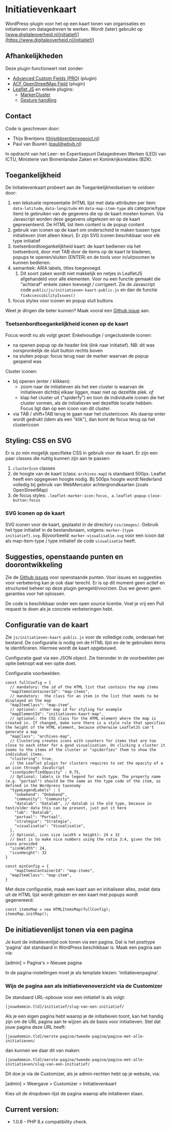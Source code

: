 # Initiatievenkaart

WordPress-plugin voor het op een kaart tonen van organisaties en initiatieven om datagedreven te werken.
Wordt (later) gebruikt op [www.digitaleoverheid.nl/initiatief/](https://www.digitaleoverheid.nl/initiatief/)

## Afhankelijkheden
Deze plugin functioneert niet zonder:
* [Advanced Custom Fields (PRO)](https://www.advancedcustomfields.com/pro/) (plugin)
* [ACF OpenStreetMap Field](https://wordpress.org/plugins/acf-openstreetmap-field/) (plugin)
* [Leaflet JS](https://leafletjs.com/) en enkele plugins:
  - [MarkerCluster](https://github.com/Leaflet/Leaflet.markercluster)
  - [Gesture handling](https://github.com/elmarquis/Leaflet.GestureHandling/)

## Contact
Code is geschreven door:
* Thijs Brentjens (thijs@brentjensgeoict.nl)
* Paul van Buuren (paul@wbvb.nl)

In opdracht van het Leer- en Expertisepunt Datagedreven Werken (LED) van ICTU, Ministerie van Binnenlandse Zaken en Koninkrijksrelaties (BZK).

## Toegankelijkheid
De Initiatievenkaart probeert aan de Toegankelijkheidseisen te voldoen door:
1. een tekstuele representatie (HTML lijst met data-attributen per item: `data-latitude`, `data-longitude` en `data-map-item-type` als categorie/type item) te gebruiken van de gegevens die op de kaart moeten komen. Via Javascript worden deze gegevens uitgelezen en op de kaart gepresenteerd. De HTML list item content is de popup content
2. gebruik van iconen op de kaart om onderscheid te maken tussen type initiatieven (niet alleen kleur). Er zijn SVG iconen beschikbaar voor elk type initiatief
3. toetsenbordtoegankelijkheid kaart: de kaart bedienen via het toetsenbord, door met TAB door de items op de kaart te bladeren, popups te openen/sluiten (ENTER) en de tools voor in/uitzoomen te kunnen bedienen.
4. semantiek: ARIA labels, titles toegevoegd.
   1. Dit soort zaken wordt niet makkelijk en netjes in LeafletJS afgehandeld voor alle elementen. Voor nu een functie gemaakt die "achteraf" enkele zaken toevoegt / corrigeert. Zie de Javascript code `public/js/initiatieven-kaart-public.js` en dan de functie `fixAccessibilityIssues()`
5. focus styles voor iconen en popup sluit buttons

Weet je dingen die beter kunnen? Maak vooral een [Github issue](../../issues/new) aan.

### Toetsenbordtoegankelijkheid iconen op de kaart
Focus wordt nu als volgt gezet:
Enkelvoudige / ongeclusterde iconen:
- na openen popup op de header link (link naar initiatief). NB: dit was oorspronkelijk de sluit button rechts boven
- na sluiten popup: focus terug naar de marker waarvan de popup geopend was

Cluster iconen:
- bij openen (enter / klikken):
  - zoom naar de initiatieven als het een cluster is waarvan de initiatieven dichtbij elkaar liggen, maar niet op dezelfde plek. _of_
  - klap het cluster uit ("spiderfy") en toon de individuele iconen die het cluster vormen, als de initiatieven wel dezelfde locatie hebben. Focus ligt dan op een icoon van dit cluster.
- via TAB / shift+TAB terug te gaan naar het clustericoon. Als daarop enter wordt gedrukt (idem als een "klik"), dan komt de focus terug op het clustericoon

## Styling: CSS en SVG
Er is zo min mogelijk specifieke CSS in gebruik voor de kaart. Er zijn een paar classes die nuttig kunnen zijn aan te passen:
1. `clusterIcon` classes
2. de hoogte van de kaart (class: `archives-map`) is standaard 500px. Leaflet heeft een opgegeven hoogte nodig. Bij 500px hoogte wordt Nederland volledig bij gebruik van WebMercator achtergrondkaarten (zoals OpenStreetMap)
3. de focus styles: `.leaflet-marker-icon:focus, a.leaflet-popup-close-button:focus`

### SVG Iconen op de kaart
SVG iconen voor de kaart, geplaatst in de directory `css/images/`. Gebruik het type initiatief in de bestandsnaam, volgens:
`marker-{type initiatief}.svg`. Bijvoorbeeld: `marker-visualisatie.svg` voor een icoon dat als map-item-type / type initiatief de code `visualisatie` heeft.

## Suggesties, openstaande punten en doorontwikkeling
Zie de [Github issues](../../issues) voor openstaande punten. Voor issues en suggesties voor verbetering kan je ook daar terecht. Er is op dit moment geen actief en structureel beheer op deze plugin geregeld/voorzien. Dus we geven geen garanties voor het oplossen.

De code is beschikbaar onder een open source licentie. Voel je vrij een Pull request te doen als je concrete verbeteringen hebt.

## Configuratie van de kaart
Zie `js/initiatieven-kaart-public.js` voor de volledige code, onderaan het bestand. De configuratie is nodig om de HTML lijst en de te gebruiken items te identificeren. Hiermee wordt de kaart opgebouwd.

Configuratie gaat via een JSON object. Zie hieronder in de voorbeelden per optie beknopt wat een optie doet.

Configuratie voorbeelden:

```
const fullConfig = {
  // mandatory: the id of the HTML list that contains the map items
  "mapItemsContainerId": "map-items",
  // mandatory:  the class for an item in the list that needs to be displayed on the map
  "mapItemClass": "map-item",
  // optional: other map id for styling for example
  "mapElementId": "initiatieven-kaart-map",
  // optional: the CSS class for the HTML element where the map is created in. If changed, make sure there is a style rule that specifies the height of the HTML element, because otherwise LeafletJS can't generate a map
  "mapClass": "archives-map",
  // Clustering creates icons with counters for items that are too close to each other for a good visualisation. On clicking a cluster it zooms to the items of the cluster or "spiderfies" them to show the individual items.
  "clustering": true,
  // the Leaflet plugin for clusters requires to set the opacity of a an icon through JavaScript
  "iconSpiderfiedOpacity" : 0.75,
  // Optional: labels in the legend for each type. The property name (e.g. "portaal") should be the same as the type code of the item, as defined in the Wordpress taxonomy
  "typeLegendLabels" : {
    "onbekend": "Onbekend",
    "community": "Community",
    "datalab": "Datalab", // datalab is the old type, because in test/older data this can be present, just put it here
    "lab": "Datalab",
    "portaal": "Portaal",
    "strategie": "Strategie",
    "visualisatie": "Visualisatie",
  },
  // Optional, icon size (width x height): 24 x 32
  // best is to make nice numbers using the ratio 3:4, given the SVG icons provided
  "iconWidth": 24,
  "iconHeight": 32
}

const minConfig = {
 	"mapItemsContainerId": "map-items",
  "mapItemClass": "map-item",
}

```

Met deze configuratie, maak een kaart aan en initialiseer alles, zodat data uit de HTML lijst wordt gelezen en een kaart met popups wordt gegenereerd:

```
const itemsMap = new HTMLItemsMap(fullConfig);
itemsMap.initMap();
```

## De initiatievenlijst tonen via een pagina
Je kunt de initiatievenlijst ook tonen via een pagina. Dat is het posttype 'pagina' dat standaard in WordPress beschikbaar is. Maak een pagina aan via:

[admin] > Pagina's > Nieuwe pagina

In de pagina-instellingen moet je als template kiezen: 'initiatievenpagina'.

### Wijs de pagina aan als initiatievenoverzicht via de Customizer
De standaard URL-opbouw voor een initiatief is als volgt:

`[jouwdomein.tld]/initiatief/slug-van-een-initiatief/`

Als je een eigen pagina hebt waarop je de initiatieven toont, kan het handig zijn om de URL pagina aan te wijzen als de basis voor initiatieven. Stel dat jouw pagina deze URL heeft:

`[jouwdomein.tld]/eerste-pagina/tweede-pagina/pagina-met-alle-initiatieven/`

dan kunnen we daar dit van maken:

`[jouwdomein.tld]/eerste-pagina/tweede-pagina/pagina-met-alle-initiatieven/slug-van-een-initiatief/`

Dit doe je via de Customizer, als je admin-rechten hebt op je website, via:

[admin] > Weergave > Customizer > Initiatievenkaart

Kies uit de dropdown-lijst de pagina waarop alle initatieven staan.

## Current version:
* 1.0.8 - PHP 8.x compatibility check. 
